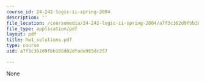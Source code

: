```yaml
---
course_id: 24-242-logic-ii-spring-2004
description: ''
file_location: /coursemedia/24-242-logic-ii-spring-2004/a7f3c362d9fbb186d02dfade985dc257_hw1_solutions.pdf
file_type: application/pdf
layout: pdf
title: hw1_solutions.pdf
type: course
uid: a7f3c362d9fbb186d02dfade985dc257

---
```

None